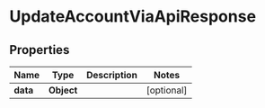 

# UpdateAccountViaApiResponse


## Properties

| Name | Type | Description | Notes |
|------------ | ------------- | ------------- | -------------|
|**data** | **Object** |  |  [optional] |



